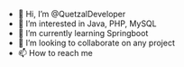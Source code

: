 - 👋 Hi, I’m @QuetzalDeveloper
- 👀 I’m interested in Java, PHP, MySQL
- 🌱 I’m currently learning Springboot
- 💞️ I’m looking to collaborate on any project
- 📫 How to reach me 

<!---
QuetzalDeveloper/QuetzalDeveloper is a ✨ special ✨ repository because its `README.md` (this file) appears on your GitHub profile.
You can click the Preview link to take a look at your changes.
--->
